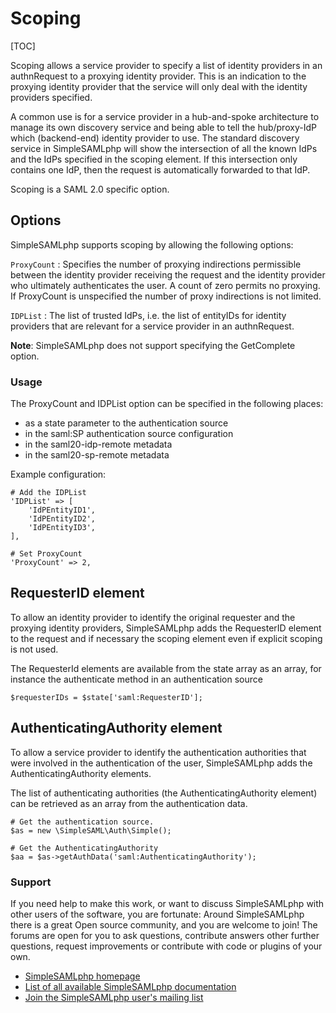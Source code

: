 # Scoping

<!-- 
    This file is written in Markdown syntax. 
    For more information about how to use the Markdown syntax, read here:
    http://daringfireball.net/projects/markdown/syntax
-->

[TOC]

Scoping allows a service provider to specify a list of identity providers in an
authnRequest to a proxying identity provider. This is an indication to the
proxying identity provider that the service will only deal with the identity
providers specified.

A common use is for a service provider in a hub-and-spoke architecture to
manage its own discovery service and being able to tell the hub/proxy-IdP which
(backend-end) identity provider to use. The standard discovery service in
SimpleSAMLphp will show the intersection of all the known IdPs and the IdPs
specified in the scoping element. If this intersection only contains one IdP,
then the request is automatically forwarded to that IdP.

Scoping is a SAML 2.0 specific option.

## Options

SimpleSAMLphp supports scoping by allowing the following options:

`ProxyCount`
: Specifies the number of proxying indirections permissible
between the identity provider receiving the request and the identity provider
who ultimately authenticates the user. A count of zero permits no proxying. If
ProxyCount is unspecified the number of proxy indirections is not limited.

`IDPList`
: The list of trusted IdPs, i.e. the list of entityIDs for identity providers
that are relevant for a service provider in an authnRequest.

**Note**: SimpleSAMLphp does not support specifying the GetComplete option.

### Usage

The ProxyCount and IDPList option can be specified in the following places:

- as a state parameter to the authentication source
- in the saml:SP authentication source configuration
- in the saml20-idp-remote metadata
- in the saml20-sp-remote metadata

Example configuration:

    # Add the IDPList
    'IDPList' => [
        'IdPEntityID1',
        'IdPEntityID2',
        'IdPEntityID3',
    ],
    
    # Set ProxyCount
    'ProxyCount' => 2,

## RequesterID element

To allow an identity provider to identify the original requester and the
proxying identity providers, SimpleSAMLphp adds the RequesterID element to
the request and if necessary the scoping element even if explicit scoping is
not used.

The RequesterId elements are available from the state array as an array, for
instance the authenticate method in an authentication source

    $requesterIDs = $state['saml:RequesterID'];

## AuthenticatingAuthority element

To allow a service provider to identify the authentication authorities that
were involved in the authentication of the user, SimpleSAMLphp adds the
AuthenticatingAuthority elements.

The list of authenticating authorities (the AuthenticatingAuthority element)
can be retrieved as an array from the authentication data.

    # Get the authentication source.
    $as = new \SimpleSAML\Auth\Simple();

    # Get the AuthenticatingAuthority
    $aa = $as->getAuthData('saml:AuthenticatingAuthority');

### Support

If you need help to make this work, or want to discuss SimpleSAMLphp with other users of the software, you are fortunate: Around SimpleSAMLphp there is a great Open source community, and you are welcome to join! The forums are open for you to ask questions, contribute answers other further questions, request improvements or contribute with code or plugins of your own.

- [SimpleSAMLphp homepage](https://simplesamlphp.org)
- [List of all available SimpleSAMLphp documentation](https://simplesamlphp.org/docs/)
- [Join the SimpleSAMLphp user's mailing list](https://simplesamlphp.org/lists)
